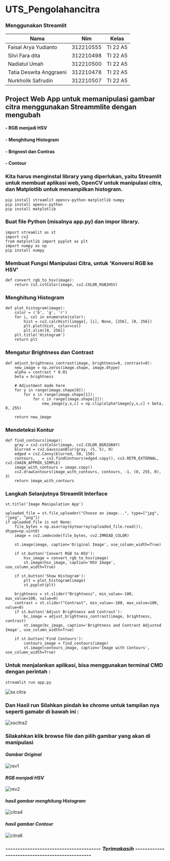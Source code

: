# UTS_Pengolahancitra
### Menggunakan Streamlit


| Nama  |  Nim | Kelas |
| ----------------- | ------------- |------------- |
| Faisal Arya Yudianto       | 312210555 | TI 22 A5 |
| Silvi Fara dita            | 312210498 | TI 22 A5 |
| Nadiatul Umah              | 312210500 | TI 22 A5 |
| Tatia Deswita Anggraeni    | 312210478 | TI 22 A5 |
| Nurkholik Safrudin         | 312210507 | TI 22 A5 |







## Project Web App untuk memanipulasi gambar citra menggunakan Streammlite dengan mengubah 
#### - RGB menjadi HSV
#### - Menghitung Histogram
#### - Brignest dan Contras
#### - Contour

### Kita harus menginstal library yang diperlukan, yaitu Streamlit untuk membuat aplikasi web, OpenCV untuk manipulasi citra, dan Matplotlib untuk menampilkan histogram.

```
pip install streamlit opencv-python matplotlib numpy
pip install opencv-python
pip install matplotlib

```

### Buat file Python (misalnya app.py) dan impor library.

```
import streamlit as st
import cv2
from matplotlib import pyplot as plt
import numpy as np
pip install numpy
```

### Membuat Fungsi Manipulasi Citra, untuk 'Konversi RGB ke HSV'

```
def convert_rgb_to_hsv(image):
    return cv2.cvtColor(image, cv2.COLOR_RGB2HSV)
```

### Menghitung Histogram

```
def plot_histogram(image):
    color = ('b', 'g', 'r')
    for i, col in enumerate(color):
        hist = cv2.calcHist([image], [i], None, [256], [0, 256])
        plt.plot(hist, color=col)
        plt.xlim([0, 256])
    plt.title('Histogram')
    return plt
```

### Mengatur Brightness dan Contrast

```
def adjust_brightness_contrast(image, brightness=0, contrast=0):
    new_image = np.zeros(image.shape, image.dtype)
    alpha = contrast * 0.01
    beta = brightness

    # Adjustment made here
    for y in range(image.shape[0]):
        for x in range(image.shape[1]):
            for c in range(image.shape[2]):
                new_image[y,x,c] = np.clip(alpha*image[y,x,c] + beta, 0, 255)
    
    return new_image
```

### Mendeteksi Kontur

```
def find_contours(image):
    gray = cv2.cvtColor(image, cv2.COLOR_BGR2GRAY)
    blurred = cv2.GaussianBlur(gray, (5, 5), 0)
    edged = cv2.Canny(blurred, 50, 150)
    contours, _ = cv2.findContours(edged.copy(), cv2.RETR_EXTERNAL, cv2.CHAIN_APPROX_SIMPLE)
    image_with_contours = image.copy()
    cv2.drawContours(image_with_contours, contours, -1, (0, 255, 0), 3)
    return image_with_contours
```

### Langkah Selanjutnya Streamlit Interface

```
st.title('Image Manipulation App')

uploaded_file = st.file_uploader("Choose an image...", type=["jpg", "jpeg", "png"])
if uploaded_file is not None:
    file_bytes = np.asarray(bytearray(uploaded_file.read()), dtype=np.uint8)
    image = cv2.imdecode(file_bytes, cv2.IMREAD_COLOR)

    st.image(image, caption='Original Image', use_column_width=True)

    if st.button('Convert RGB to HSV'):
        hsv_image = convert_rgb_to_hsv(image)
        st.image(hsv_image, caption='HSV Image', use_column_width=True)

    if st.button('Show Histogram'):
        plt = plot_histogram(image)
        st.pyplot(plt)

    brightness = st.slider("Brightness", min_value=-100, max_value=100, value=0)
    contrast = st.slider("Contrast", min_value=-100, max_value=100, value=0)
    if st.button('Adjust Brightness and Contrast'):
        bc_image = adjust_brightness_contrast(image, brightness, contrast)
        st.image(bc_image, caption='Brightness and Contrast Adjusted Image', use_column_width=True)

    if st.button('Find Contours'):
        contours_image = find_contours(image)
        st.image(contours_image, caption='Image with Contours', use_column_width=True)
```

### Untuk menjalankan aplikasi, bisa menggunakan terminal CMD dengan perintah :

```
streamlit run app.py
```

![ss citra](https://github.com/Muhjat7/UTSPENGELOLACITRA/assets/129918243/4844b393-eace-4c0a-a8d9-d26e95f4a0b3)


### Dan Hasil run Silahkan pindah ke chrome untuk tampilan nya seperti gamabr di bawah ini :

![sscitra2](https://github.com/Muhjat7/UTSPENGELOLACITRA/assets/129918243/ecee350e-9fc6-4dbf-9cf9-cf02b5b9b411)


### Silakahkan klik browse file dan pilih gambar yang akan di manipulasi 

#### *Gambar Original*

![rev1](https://github.com/Muhjat7/UTSPENGELOLACITRA/assets/129918243/8eee3cb0-a5ee-4a04-ac08-8d0412ae62d3)


#### *RGB menjadi HSV*

![rev2](https://github.com/Muhjat7/UTSPENGELOLACITRA/assets/129918243/1eb52a8a-418e-41a1-a7d1-15f93f933d1a)


#### *hasil gambar menghitung Histogram*

![citra4](https://github.com/Muhjat7/UTSPENGELOLACITRA/assets/129918243/c270de20-1c6e-435a-b84c-40a40dbb77ff)



#### *hasil gambar Contour*

![citra6](https://github.com/Muhjat7/UTSPENGELOLACITRA/assets/129918243/c415ad79-d4b9-4a4a-a051-555930a4a4cd)



### *--------------------------------------- Terimakasih -----------------------------------------------*



